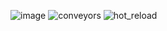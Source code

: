 ![image](https://github.com/GonkieDev/Gonkiedev/assets/109432021/866c0216-58ef-44f7-83a5-178993d30fff)
![conveyors](https://github.com/GonkieDev/Gonkiedev/assets/109432021/c00e0244-61b4-4152-bfe6-468ea4a26ac8)
![hot_reload](https://github.com/GonkieDev/Gonkiedev/assets/109432021/27b673c4-723e-4cf8-b458-67fa38277077)
